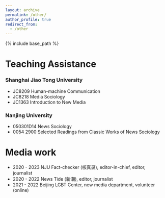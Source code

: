 ```yaml
---
layout: archive
permalink: /other/
author_profile: true
redirect_from:
  - /other
---
```


{% include base_path %}

Teaching Assistance
======

### Shanghai Jiao Tong University 
- JC8209  Human-machine Communication
- JC8218  Media Sociology
- JC1363  Introduction to New Media

### Nanjing University 
- 050301D14  News Sociology
- 0054 2900  Selected Readings from Classic Works of News Sociology

Media work
======
- 2020 - 2023  NJU Fact-checker (核真录), editor-in-chief, editor, journalist
- 2020 - 2022  News Tide (新潮), editor, journalist
- 2021 - 2022  Beijing LGBT Center, new media department, volunteer (online) 

